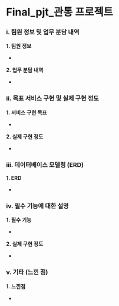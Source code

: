 # Final_pjt_관통 프로젝트

### i. 팀원 정보 및 업무 분담 내역

**1. 팀원 정보**

* 



**2. 업무 분담 내역**

* 




### ii. 목표 서비스 구현 및 실제 구현 정도

**1. 서비스 구현 목표**

* 



**2. 실제 구현 정도**

* 



### iii. 데이터베이스 모델링 (ERD)

**1. ERD**

* 




### iv. 필수 기능에 대한 설명

**1. 필수 기능**

* 



**2. 실제 구현 정도**

* 



### v. 기타 (느낀 점)

**1. 느낀점**

* 
